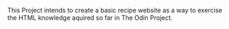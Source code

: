 This Project intends to create a basic recipe website as a way to exercise the HTML knowledge aquired so far in The Odin Project.
